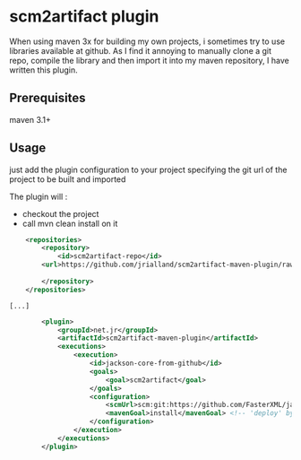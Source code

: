 scm2artifact plugin
===================

When using maven 3x for building my own projects, i sometimes try to use libraries available at github.
As I find it annoying to manually clone a git repo, compile the library and then import it into my maven repository,
I have written this plugin.

Prerequisites
-------------

maven 3.1+

Usage
-----

just add the plugin configuration to your project specifying the git url of the project to be built and imported

The plugin will :
- checkout the project
- call mvn clean install on it
```xml
	<repositories>
		<repository>
			<id>scm2artifact-repo</id>
		<url>https://github.com/jrialland/scm2artifact-maven-plugin/raw/master/mvn-repo</url>
		
		</repository>
	</repositories>
```
	[...]
```xml
		<plugin>
			<groupId>net.jr</groupId>
			<artifactId>scm2artifact-maven-plugin</artifactId>
			<executions>
				<execution>
					<id>jackson-core-from-github</id>
					<goals>
						<goal>scm2artifact</goal>
					</goals>
					<configuration>
						<scmUrl>scm:git:https://github.com/FasterXML/jackson-core.git</scmUrl><!-- scm url -->
						<mavenGoal>install</mavenGoal> <!-- 'deploy' by default -->
					</configuration>
				</execution>
			</executions>
		</plugin>
```